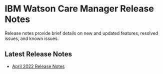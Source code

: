 # IBM Watson Care Manager Release Notes

Release notes provide brief details on new and updated features, resolved issues, and known issues.

## Latest Release Notes

* [April 2022 Release Notes](https://www.ibm.com/support/pages/node/6562175)
  
